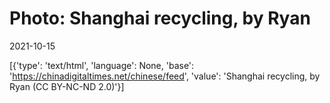 # Photo: Shanghai recycling, by Ryan

2021-10-15

[{'type': 'text/html', 'language': None, 'base': 'https://chinadigitaltimes.net/chinese/feed', 'value': 'Shanghai recycling, by Ryan (CC BY-NC-ND 2.0)'}]